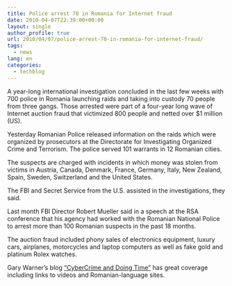 ```yaml
---
title: Police arrest 70 in Romania for Internet fraud
date: 2010-04-07T22:39:00+00:00
layout: single
author_profile: true
url: 2010/04/07/police-arrest-70-in-romania-for-internet-fraud/
tags:
  - news
lang: en
categories: 
  - techblog
---
```

A year-long international investigation concluded in the last few weeks with 700 police in Romania launching raids and taking into custody 70 people from three gangs. Those arrested were part of a four-year long wave of Internet auction fraud that victimized 800 people and netted over $1 million (US).

Yesterday Romanian Police released information on the raids which were organized by prosecutors at the Directorate for Investigating Organized Crime and Terrorism. The police served 101 warrants in 12 Romanian cities.

The suspects are charged with incidents in which money was stolen from victims in Austria, Canada, Denmark, France, Germany, Italy, New Zealand, Spain, Sweden, Switzerland and the United States.

The FBI and Secret Service from the U.S. assisted in the investigations, they said.

Last month FBI Director Robert Mueller said in a speech at the RSA conference that his agency had worked with the Romanian National Police to arrest more than 100 Romanian suspects in the past 18 months.

The auction fraud included phony sales of electronics equipment, luxury cars, airplanes, motorcycles and laptop computers as well as fake gold and platinum Rolex watches.

Gary Warner’s blog [“CyberCrime and Doing Time”](http://garwarner.blogspot.com/2010/04/70-romanian-phishers-fraudsters.html) has great coverage including links to videos and Romanian-language sites.